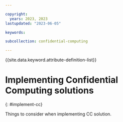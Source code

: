 ```yaml
---

copyright:
  years: 2023, 2023
lastupdated: "2023-06-05"

keywords: 

subcollection: confidential-computing

---
```


{{site.data.keyword.attribute-definition-list}}

# Implementing Confidential Computing solutions
{: #implement-cc}


Things to consider when implementing CC solution.


